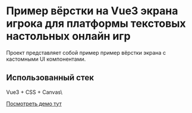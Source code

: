 # Пример вёрстки на Vue3 экрана игрока для платформы текстовых настольных онлайн игр

Проект представляет собой пример пример вёрстки экрана с кастомными UI компонентами.
 
## Использованный стек
Vue3 + CSS + Canvas\

[Посмотреть демо тут](https://novemberdi.github.io/demoRPGboard/)


